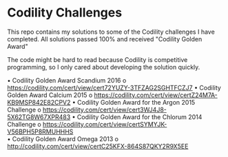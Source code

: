 # Codility Challenges

This repo contains my solutions to some of the Codility challenges I have completed.
All solutions passed 100% and received "Codility Golden Award"

The code might be hard to read because Codility is competitive programming, so I only cared about developing the solution quickly.

•	Codility Golden Award Scandium 2016
o	https://codility.com/cert/view/cert72YUZY-3TFZAG2SGHTFCZJ7 
•	Codility Golden Award Calcium 2015
o	https://codility.com/cert/view/certZ24M7A-KB9MSP842E82CPV2 
•	Codility Golden Award for the Argon 2015 Challenge
o	https://codility.com/cert/view/cert3WJ4J8-5X62TG8W67XPR483 
•	Codility Golden Award for the Chlorum 2014 Challenge
o	https://codility.com/cert/view/certSYMYJK-V56BPH5P8RMUHHHS   
•	Codility Golden Award Omega 2013
o	http://codility.com/cert/view/certC25KFX-864S87QKY2R9X5EE 
